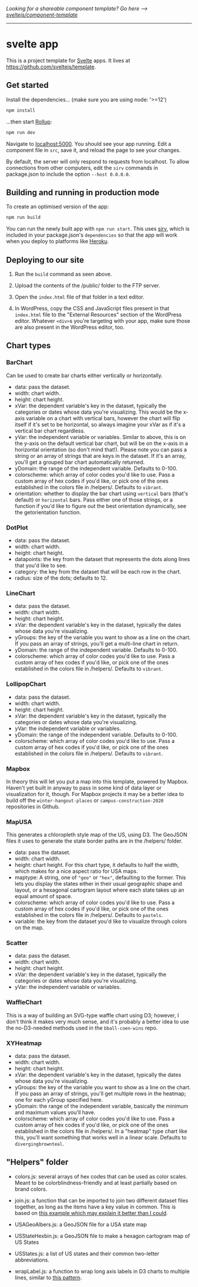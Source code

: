 *Looking for a shareable component template? Go here --> [sveltejs/component-template](https://github.com/sveltejs/component-template)*

---

# svelte app

This is a project template for [Svelte](https://svelte.dev) apps. It lives at https://github.com/sveltejs/template.

## Get started

Install the dependencies...
(make sure you are using node: '>=12')
```bash
npm install
```

...then start [Rollup](https://rollupjs.org):

```bash
npm run dev
```

Navigate to [localhost:5000](http://localhost:5000). You should see your app running. Edit a component file in `src`, save it, and reload the page to see your changes.

By default, the server will only respond to requests from localhost. To allow connections from other computers, edit the `sirv` commands in package.json to include the option `--host 0.0.0.0`.


## Building and running in production mode

To create an optimised version of the app:

```bash
npm run build
```

You can run the newly built app with `npm run start`. This uses [sirv](https://github.com/lukeed/sirv), which is included in your package.json's `dependencies` so that the app will work when you deploy to platforms like [Heroku](https://heroku.com).

## Deploying to our site

1. Run the `build` command as seen above.

2. Upload the contents of the /public/ folder to the FTP server.

3. Open the `index.html` file of that folder in a text editor.

4. In WordPress, copy the CSS and JavaScript files present in that `index.html` file to the "External Resources" section of the WordPress editor. Whatever `<div>`s you're targeting with your app, make sure those are also present in the WordPress editor, too.

## Chart types

### BarChart

Can be used to create bar charts either vertically or horizontally.

- data: pass the dataset.
- width: chart width.
- height: chart height.
- xVar: the dependent variable's key in the dataset, typically the categories or dates whose data you're visualizing. This would be the x-axis variable on a chart with vertical bars, however the chart will flip itself if it's set to be horizontal, so always imagine your xVar as if it's a vertical bar chart regardless.
- yVar: the independent variable or variables. Similar to above, this is on the y-axis on the default vertical bar chart, but will be on the x-axis in a horizontal orientation (so don't mind that!). Please note you can pass a string or an array of strings that are keys in the dataset. If it's an array, you'll get a grouped bar chart automatically returned.
- yDomain: the range of the independent variable. Defaults to 0-100.
- colorscheme: which array of color codes you'd like to use. Pass a custom array of hex codes if you'd like, or pick one of the ones established in the colors file in /helpers/. Defaults to `vibrant`.
- orientation: whether to display the bar chart using `vertical` bars (that's default) or `horizontal` bars. Pass either one of those strings, or a function if you'd like to figure out the best orientation dynamically, see the getorientation function.

### DotPlot

- data: pass the dataset.
- width: chart width.
- height: chart height.
- datapoints: the key from the dataset that represents the dots along lines that you'd like to see.
- category: the key from the dataset that will be each row in the chart.
- radius: size of the dots; defaults to 12.


### LineChart

- data: pass the dataset.
- width: chart width.
- height: chart height.
- xVar: the dependent variable's key in the dataset, typically the dates whose data you're visualizing.
- yGroups: the key of the variable you want to show as a line on the chart. If you pass an array of strings, you'll get a multi-line chart in return.
- yDomain: the range of the independent variable. Defaults to 0-100.
- colorscheme: which array of color codes you'd like to use. Pass a custom array of hex codes if you'd like, or pick one of the ones established in the colors file in /helpers/. Defaults to `vibrant`.


### LollipopChart

- data: pass the dataset.
- width: chart width.
- height: chart height.
- xVar: the dependent variable's key in the dataset, typically the categories or dates whose data you're visualizing.
- yVar: the independent variable or variables.
- yDomain: the range of the independent variable. Defaults to 0-100.
- colorscheme: which array of color codes you'd like to use. Pass a custom array of hex codes if you'd like, or pick one of the ones established in the colors file in /helpers/. Defaults to `vibrant`.


### Mapbox

In theory this will let you put a map into this template, powered by Mapbox. Haven't yet built in anyway to pass in some kind of data layer or visualization for it, though. For Mapbox projects it may be a better idea to build off the `winter-hangout-places` or `campus-construction-2020` repositories in Github.


### MapUSA

This generates a chloropleth style map of the US, using D3. The GeoJSON files it uses to generate the state border paths are in the /helpers/ folder.

- data: pass the dataset.
- width: chart width.
- height: chart height. For this chart type, it defaults to half the width, which makes for a nice aspect ratio for USA maps.
- maptype: A string, one of `"geo"` or `"hex"`, defaulting to the former. This lets you display the states either in their usual geographic shape and layout, or a hexagonal cartogram layout where each state takes up an equal amount of space.
- colorscheme: which array of color codes you'd like to use. Pass a custom array of hex codes if you'd like, or pick one of the ones established in the colors file in /helpers/. Defaults to `pastels`.
- variable: the key from the dataset you'd like to visualize through colors on the map.


### Scatter

- data: pass the dataset.
- width: chart width.
- height: chart height.
- xVar: the dependent variable's key in the dataset, typically the categories or dates whose data you're visualizing.
- yVar: the independent variable or variables.




### WaffleChart

This is a way of building an SVG-type waffle chart using D3; however, I don't think it makes very much sense, and it's probably a better idea to use the no-D3-needed methods used in the `bball-coen-wins` repo.


### XYHeatmap

- data: pass the dataset.
- width: chart width.
- height: chart height.
- xVar: the dependent variable's key in the dataset, typically the dates whose data you're visualizing.
- yGroups: the key of the variable you want to show as a line on the chart. If you pass an array of strings, you'll get multiple rows in the heatmap; one for each yGroup specified here.
- yDomain: the range of the independent variable, basically the minimum and maximum values you'll have.
- colorscheme: which array of color codes you'd like to use. Pass a custom array of hex codes if you'd like, or pick one of the ones established in the colors file in /helpers/. In a "heatmap" type chart like this, you'll want something that works well in a linear scale. Defaults to `divergingbrownteal`.




## "Helpers" folder


- colors.js: several arrays of hex codes that can be used as color scales. Meant to be colorblindness-friendly and at least partially based on brand colors.

- join.js: a function that can be imported to join two different dataset files together, as long as the items have a key value in common. This is based on [this example which may explain it better than I could](http://learnjsdata.com/combine_data.html).

- USAGeoAlbers.js: a GeoJSON file for a USA state map

- USStateHexbin.js: a GeoJSON file to make a hexagon cartogram map of US States

- USStates.js: a list of US states and their common two-letter abbreviations.

- wrapLabel.js: a function to wrap long axis labels in D3 charts to multiple lines, similar to [this pattern](https://bl.ocks.org/mbostock/7555321).
